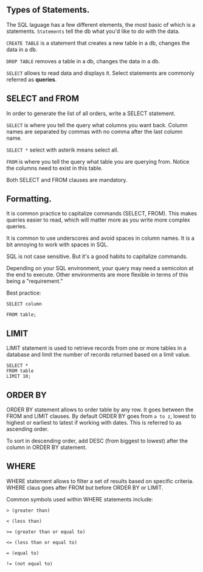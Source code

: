 ## Types of Statements.

The SQL laguage has a few different elements, the most basic of which is a statements. `Statements` tell the db what you'd like to do with the data. 

`CREATE TABLE` is a statement that creates a new table in a db, changes the data in a db.

`DROP TABLE` removes a table in a db, changes the data in a db.

`SELECT` allows to read data and displays it. Select statements are commonly referred as **queries**. 

## SELECT and FROM

In order to generate the list of all orders, write a SELECT statement. 

`SELECT` is where you tell the query what columns you want back. Column names are separated by commas with no comma after the last column name. 

`SELECT *` select with asterik means select all.

`FROM` is where you tell the query what table you are querying from. Notice the columns need to exist in this table.

Both SELECT and FROM clauses are mandatory.

## Formatting.

It is common practice to capitalize commands (SELECT, FROM). This makes queries easier to read, which will matter more as you write more complex queries.

It is common to use underscores and avoid spaces in column names. It is a bit annoying to work with spaces in SQL.

SQL is not case sensitive. But it's a good habits to capitalize commands. 

Depending on your SQL environment, your query may need a semicolon at the end to execute. Other environments are more flexible in terms of this being a "requirement." 

Best practice:

```
SELECT column

FROM table;
```

## LIMIT

LIMIT statement is used to retrieve records from one or more tables in a database and limit the number of records returned based on a limit value. 

```
SELECT *
FROM table
LIMIT 10;
```

## ORDER BY

ORDER BY statement allows to order table by any row. It goes between the FROM and LIMIT clauses. By default ORDER BY goes from `a to z`, lowest to highest or earliest to latest if working with dates. This is referred to as ascending order.

To sort in descending order, add DESC (from biggest to lowest) after the column in ORDER BY statement.

## WHERE

WHERE statement allows to filter a set of results based on specific criteria. WHERE claus goes after FROM but before ORDER BY or LIMIT.

Common symbols used within WHERE statements include:
```
> (greater than)

< (less than)

>= (greater than or equal to)

<= (less than or equal to)

= (equal to)

!= (not equal to)
```